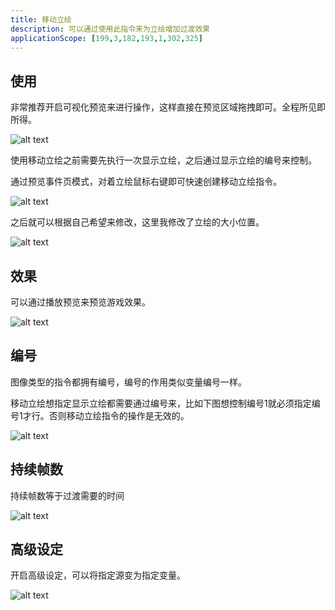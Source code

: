 ```yaml
---
title: 移动立绘
description: 可以通过使用此指令来为立绘增加过渡效果
applicationScope: [199,3,182,193,1,302,325]
---
```


## 使用

非常推荐开启可视化预览来进行操作，这样直接在预览区域拖拽即可。全程所见即所得。

![alt text](https://cdn.gcw.wiki/gcw/image/zh_hans/commands/images/movepicture/image.png)

使用移动立绘之前需要先执行一次显示立绘，之后通过显示立绘的编号来控制。

通过预览事件页模式，对着立绘鼠标右键即可快速创建移动立绘指令。

![alt text](https://cdn.gcw.wiki/gcw/image/zh_hans/commands/images/movestandingavatar/image.png)

之后就可以根据自己希望来修改，这里我修改了立绘的大小位置。

![alt text](https://cdn.gcw.wiki/gcw/image/zh_hans/commands/images/movestandingavatar/image-1.png)

## 效果

可以通过播放预览来预览游戏效果。

![alt text](https://cdn.gcw.wiki/gcw/image/zh_hans/commands/images/movestandingavatar/1.gif)

## 编号

图像类型的指令都拥有编号，编号的作用类似变量编号一样。

移动立绘想指定显示立绘都需要通过编号来，比如下图想控制编号1就必须指定编号1才行。否则移动立绘指令的操作是无效的。

![alt text](https://cdn.gcw.wiki/gcw/image/zh_hans/commands/images/movestandingavatar/image-2.png)

## 持续帧数

持续帧数等于过渡需要的时间

![alt text](https://cdn.gcw.wiki/gcw/image/zh_hans/commands/images/movestandingavatar/image-3.png)

## 高级设定

开启高级设定，可以将指定源变为指定变量。

![alt text](https://cdn.gcw.wiki/gcw/image/zh_hans/commands/images/movestandingavatar/image-4.png)
